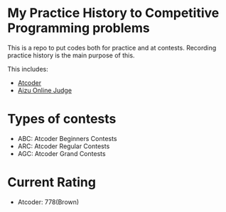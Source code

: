# My Practice History to Competitive Programming problems
This is a repo to put codes both for practice and at contests. 
Recording practice history is the main purpose of this. 

This includes:
* [Atcoder](https://atcoder.jp/)
* [Aizu Online Judge](http://judge.u-aizu.ac.jp/)

# Types of contests
* ABC: Atcoder Beginners Contests
* ARC: Atcoder Regular Contests
* AGC: Atcoder Grand Contests

# Current Rating
* Atcoder: 778(Brown)
